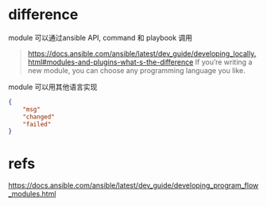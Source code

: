 # difference

module 可以通过ansible API, command 和 playbook 调用
>https://docs.ansible.com/ansible/latest/dev_guide/developing_locally.html#modules-and-plugins-what-s-the-difference
If you’re writing a new module, you can choose any programming language you like.

module 可以用其他语言实现
```json
{
	"msg"
	"changed"
	"failed"
}
```










# refs
https://docs.ansible.com/ansible/latest/dev_guide/developing_program_flow_modules.html
